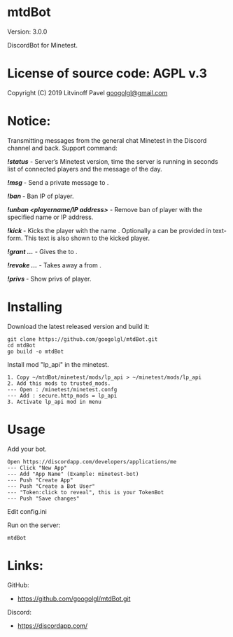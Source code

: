 # mtdBot #

Version: 3.0.0

DiscordBot for Minetest.

# License of source code: AGPL v.3
Copyright (C) 2019 Litvinoff Pavel <googolgl@gmail.com>

# Notice:
Transmitting messages from the general chat Minetest in the Discord channel and back.
Support command:

***!status*** - Server’s Minetest version, time the server is running in seconds list of connected players and the message of the day.

***!msg <playername> <message>*** - Send a private message <message> to <player>.

***!ban <playername>*** - Ban IP of player.

***!unban <playername/IP address>*** - Remove ban of player with the specified name or IP address.

***!kick <playername> <reason>*** - Kicks the player with the name <player name>. Optionally a <reason> can be provided in text-form. This text is also shown to the kicked player.

***!grant <playername> <priv1> <priv2> ...*** - Gives the <privilege> to <player>.

***!revoke <playername> <priv1> <priv2> ...*** - Takes away a <privilege> from <player>.

***!privs <playername>*** - Show privs of player.

# Installing
Download the latest released version and build it:
```
git clone https://github.com/googolgl/mtdBot.git
cd mtdBot
go build -o mtdBot
```
Install mod "lp_api" in the minetest.

```
1. Copy ~/mtdBot/minetest/mods/lp_api > ~/minetest/mods/lp_api
2. Add this mods to trusted_mods.
--- Open : /minetest/minetest.confg
--- Add : secure.http_mods = lp_api
3. Activate lp_api mod in menu
```

# Usage
Add your bot.
```
Open https://discordapp.com/developers/applications/me
--- Click "New App"
--- Add "App Name" (Example: minetest-bot)
--- Push "Create App"
--- Push "Create a Bot User"
--- "Token:click to reveal", this is your TokenBot
--- Push "Save changes"
```
Edit config.ini

Run on the server:
```
mtdBot
```

# Links:
GitHub:
- https://github.com/googolgl/mtdBot.git

Discord:
- https://discordapp.com/
